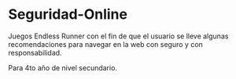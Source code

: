 # Seguridad-Online
Juegos Endless Runner con el fin de que el usuario se lleve algunas recomendaciones para navegar en la web con seguro y con responsabilidad.

Para 4to año de nivel secundario.
